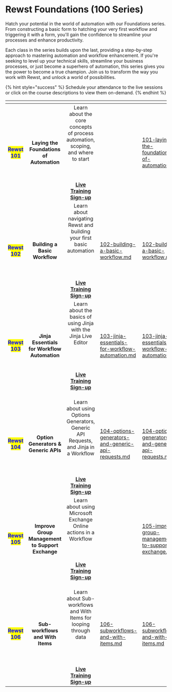 # Rewst Foundations (100 Series)

Hatch your potential in the world of automation with our Foundations series. From constructing a basic form to hatching your very first workflow and triggering it with a form, you'll gain the confidence to streamline your processes and enhance productivity.

Each class in the series builds upon the last, providing a step-by-step approach to mastering automation and workflow enhancement. If you're seeking to level up your technical skills, streamline your business processes, or just become a superhero of automation, this series gives you the power to become a true champion. Join us to transform the way you work with Rewst, and unlock a world of possibilities.&#x20;

{% hint style="success" %}
Schedule your attendance to the live sessions or click on the course descriptions to view them on-demand.
{% endhint %}

<table data-view="cards"><thead><tr><th align="center"></th><th align="center"></th><th align="center"></th><th data-hidden data-type="content-ref"></th><th data-hidden data-card-target data-type="content-ref"></th></tr></thead><tbody><tr><td align="center"><mark style="color:blue;"><strong>Rewst 101</strong></mark></td><td align="center"><strong>Laying the Foundations of Automation</strong></td><td align="center">Learn about the core concepts of process automation, scoping, and where to start<br><br>                                              <br><br><a href="https://calendly.com/cluck-u/rewst-101"><strong>Live Training Sign-up</strong></a></td><td></td><td><a href="101-laying-the-foundations-of-automations.md">101-laying-the-foundations-of-automations.md</a></td></tr><tr><td align="center"><mark style="color:blue;"><strong>Rewst 102</strong></mark></td><td align="center"><strong>Building a Basic Workflow</strong></td><td align="center">Learn about navigating Rewst and building your first basic automation<br><br><br>                                              <br><br><a href="https://calendly.com/cluck-u/rewst-102"><strong>Live Training Sign-up</strong></a></td><td><a href="102-building-a-basic-workflow.md">102-building-a-basic-workflow.md</a></td><td><a href="102-building-a-basic-workflow.md">102-building-a-basic-workflow.md</a></td></tr><tr><td align="center"><mark style="color:blue;"><strong>Rewst 103</strong></mark></td><td align="center"><strong>Jinja Essentials for Workflow Automation</strong></td><td align="center">Learn about the basics of using Jinja with the Jinja Live Editor<br><br><br>                                              <br><br><a href="https://calendly.com/cluck-u/rewst-103"><strong>Live Training Sign-up</strong></a></td><td><a href="103-jinja-essentials-for-workflow-automation.md">103-jinja-essentials-for-workflow-automation.md</a></td><td><a href="103-jinja-essentials-for-workflow-automation.md">103-jinja-essentials-for-workflow-automation.md</a></td></tr><tr><td align="center"><mark style="color:blue;"><strong>Rewst 104</strong></mark></td><td align="center"><strong>Option Generators &#x26; Generic APIs</strong></td><td align="center"><br>Learn about using Options Generators, Generic API Requests, and Jinja in a Workflow<br><br>                                              <br><br><a href="https://calendly.com/cluck-u/rewst-104"><strong>Live Training Sign-up</strong></a></td><td><a href="104-options-generators-and-generic-api-requests.md">104-options-generators-and-generic-api-requests.md</a></td><td><a href="104-options-generators-and-generic-api-requests.md">104-options-generators-and-generic-api-requests.md</a></td></tr><tr><td align="center"><mark style="color:blue;"><strong>Rewst 105</strong></mark></td><td align="center"><strong>Improve Group Management to Support Exchange</strong></td><td align="center">Learn about using Microsoft Exchange Online actions in a Workflow<br><br>                                              <br><br><a href="https://calendly.com/cluck-u/rewst-105"><strong>Live Training Sign-up</strong></a></td><td></td><td><a href="105-improve-group-management-to-support-exchange.md">105-improve-group-management-to-support-exchange.md</a></td></tr><tr><td align="center"><mark style="color:blue;"><strong>Rewst 106</strong></mark></td><td align="center"><strong>Sub-workflows and With Items</strong></td><td align="center"><br>Learn about Sub-workflows and With Items for looping through data<br><br><br>                                              <br><br><a href="https://calendly.com/cluck-u/rewst-106"><strong>Live Training Sign-up</strong></a></td><td><a href="106-subworkflows-and-with-items.md">106-subworkflows-and-with-items.md</a></td><td><a href="106-subworkflows-and-with-items.md">106-subworkflows-and-with-items.md</a></td></tr></tbody></table>

